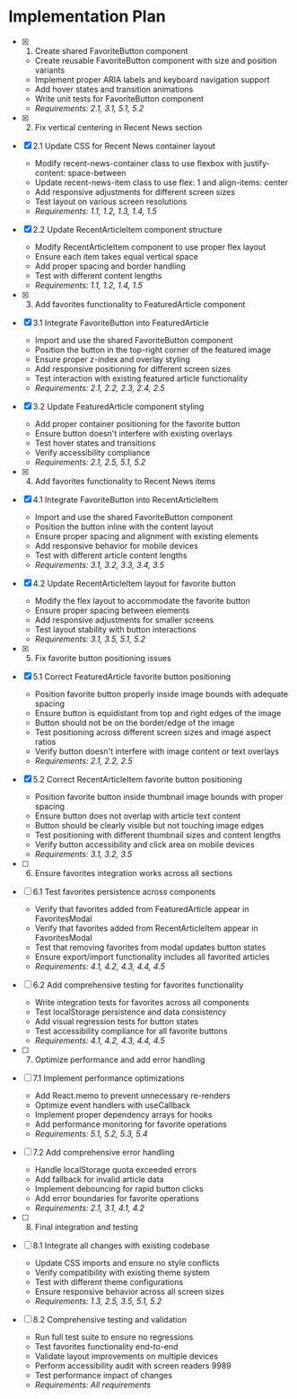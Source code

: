 # Implementation Plan

- [x] 1. Create shared FavoriteButton component

  - Create reusable FavoriteButton component with size and position variants
  - Implement proper ARIA labels and keyboard navigation support
  - Add hover states and transition animations
  - Write unit tests for FavoriteButton component
  - _Requirements: 2.1, 3.1, 5.1, 5.2_

- [x] 2. Fix vertical centering in Recent News section
- [x] 2.1 Update CSS for Recent News container layout

  - Modify recent-news-container class to use flexbox with justify-content: space-between
  - Update recent-news-item class to use flex: 1 and align-items: center
  - Add responsive adjustments for different screen sizes
  - Test layout on various screen resolutions
  - _Requirements: 1.1, 1.2, 1.3, 1.4, 1.5_

- [x] 2.2 Update RecentArticleItem component structure

  - Modify RecentArticleItem component to use proper flex layout
  - Ensure each item takes equal vertical space
  - Add proper spacing and border handling
  - Test with different content lengths
  - _Requirements: 1.1, 1.2, 1.4, 1.5_

- [x] 3. Add favorites functionality to FeaturedArticle component
- [x] 3.1 Integrate FavoriteButton into FeaturedArticle

  - Import and use the shared FavoriteButton component
  - Position the button in the top-right corner of the featured image
  - Ensure proper z-index and overlay styling
  - Add responsive positioning for different screen sizes
  - Test interaction with existing featured article functionality
  - _Requirements: 2.1, 2.2, 2.3, 2.4, 2.5_

- [x] 3.2 Update FeaturedArticle component styling

  - Add proper container positioning for the favorite button
  - Ensure button doesn't interfere with existing overlays
  - Test hover states and transitions
  - Verify accessibility compliance
  - _Requirements: 2.1, 2.5, 5.1, 5.2_

- [x] 4. Add favorites functionality to Recent News items
- [x] 4.1 Integrate FavoriteButton into RecentArticleItem

  - Import and use the shared FavoriteButton component
  - Position the button inline with the content layout
  - Ensure proper spacing and alignment with existing elements
  - Add responsive behavior for mobile devices
  - Test with different article content lengths
  - _Requirements: 3.1, 3.2, 3.3, 3.4, 3.5_

- [x] 4.2 Update RecentArticleItem layout for favorite button

  - Modify the flex layout to accommodate the favorite button
  - Ensure proper spacing between elements
  - Add responsive adjustments for smaller screens
  - Test layout stability with button interactions
  - _Requirements: 3.1, 3.5, 5.1, 5.2_

- [x] 5. Fix favorite button positioning issues
- [x] 5.1 Correct FeaturedArticle favorite button positioning

  - Position favorite button properly inside image bounds with adequate spacing
  - Ensure button is equidistant from top and right edges of the image
  - Button should not be on the border/edge of the image
  - Test positioning across different screen sizes and image aspect ratios
  - Verify button doesn't interfere with image content or text overlays
  - _Requirements: 2.1, 2.2, 2.5_

- [x] 5.2 Correct RecentArticleItem favorite button positioning

  - Position favorite button inside thumbnail image bounds with proper spacing
  - Ensure button does not overlap with article text content
  - Button should be clearly visible but not touching image edges
  - Test positioning with different thumbnail sizes and content lengths
  - Verify button accessibility and click area on mobile devices
  - _Requirements: 3.1, 3.2, 3.5_

- [ ] 6. Ensure favorites integration works across all sections
- [ ] 6.1 Test favorites persistence across components

  - Verify that favorites added from FeaturedArticle appear in FavoritesModal
  - Verify that favorites added from RecentArticleItem appear in FavoritesModal
  - Test that removing favorites from modal updates button states
  - Ensure export/import functionality includes all favorited articles
  - _Requirements: 4.1, 4.2, 4.3, 4.4, 4.5_

- [ ] 6.2 Add comprehensive testing for favorites functionality

  - Write integration tests for favorites across all components
  - Test localStorage persistence and data consistency
  - Add visual regression tests for button states
  - Test accessibility compliance for all favorite buttons
  - _Requirements: 4.1, 4.2, 4.3, 4.4, 4.5_

- [ ] 7. Optimize performance and add error handling
- [ ] 7.1 Implement performance optimizations

  - Add React.memo to prevent unnecessary re-renders
  - Optimize event handlers with useCallback
  - Implement proper dependency arrays for hooks
  - Add performance monitoring for favorite operations
  - _Requirements: 5.1, 5.2, 5.3, 5.4_

- [ ] 7.2 Add comprehensive error handling

  - Handle localStorage quota exceeded errors
  - Add fallback for invalid article data
  - Implement debouncing for rapid button clicks
  - Add error boundaries for favorite operations
  - _Requirements: 2.1, 3.1, 4.1, 4.2_

- [ ] 8. Final integration and testing
- [ ] 8.1 Integrate all changes with existing codebase

  - Update CSS imports and ensure no style conflicts
  - Verify compatibility with existing theme system
  - Test with different theme configurations
  - Ensure responsive behavior across all screen sizes
  - _Requirements: 1.3, 2.5, 3.5, 5.1, 5.2_

- [ ] 8.2 Comprehensive testing and validation

  - Run full test suite to ensure no regressions
  - Test favorites functionality end-to-end
  - Validate layout improvements on multiple devices
  - Perform accessibility audit with screen readers
    9989
  - Test performance impact of changes
  - _Requirements: All requirements_
